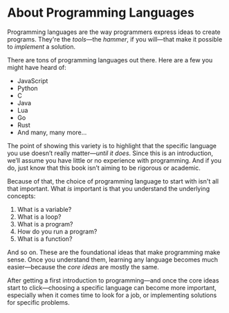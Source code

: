 # About Programming Languages

Programming languages are the way programmers express ideas to create programs. They're the *tools*—the *hammer*, if you will—that make it possible to *implement* a solution.

There are tons of programming languages out there. Here are a few you might have heard of:
- JavaScript
- Python
- C
- Java
- Lua
- Go
- Rust
- And many, many more...

The point of showing this variety is to highlight that the specific language you use doesn’t really matter—*until it does*. Since this is an introduction, we’ll assume you have little or no experience with programming. And if you do, just know that this book isn’t aiming to be rigorous or academic.

Because of that, the choice of programming language to start with isn't all that important. What *is* important is that you understand the underlying concepts:

1. What is a variable?
2. What is a loop?
3. What is a program?
4. How do you run a program?
5. What is a function?

And so on. These are the foundational ideas that make programming make sense. Once you understand them, learning any language becomes much easier—because the *core ideas* are mostly the same.

After getting a first introduction to programming—and once the core ideas start to click—choosing a specific language can become more important, especially when it comes time to look for a job, or implementing solutions for specific problems.

